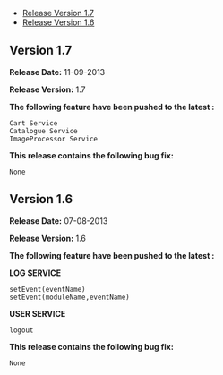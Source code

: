 * [Release Version 1.7](https://github.com/shephertz/App42_BB10_SDK/blob/master/Change%20Log.md#version-17)
* [Release Version 1.6](https://github.com/shephertz/App42_BB20_SDK/blob/master/Change%20Log.md#version-16)

## Version 1.7

**Release Date:** 11-09-2013

**Release Version:** 1.7

**The following feature have been pushed to the latest :**

```
Cart Service
Catalogue Service
ImageProcessor Service
```

**This release contains the following bug fix:**

```
None
```


## Version 1.6

**Release Date:** 07-08-2013

**Release Version:** 1.6

**The following feature have been pushed to the latest :**


**LOG SERVICE**
```
setEvent(eventName)
setEvent(moduleName,eventName)
````

**USER SERVICE**
```
logout
````

**This release contains the following bug fix:**

```
None
```
